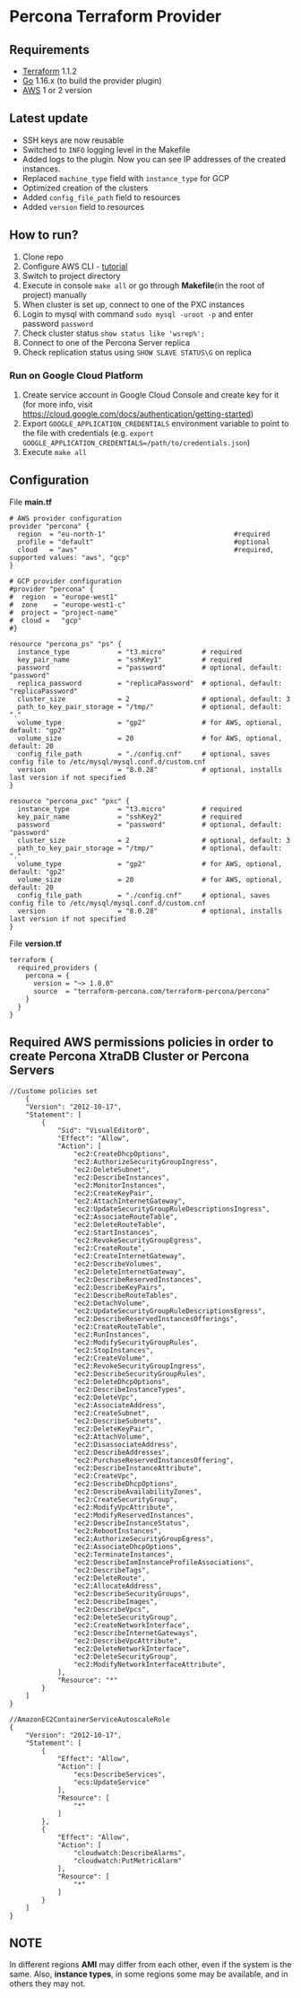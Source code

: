 Percona Terraform Provider
=========================

## Requirements

- [Terraform](https://www.terraform.io/downloads.html) 1.1.2
- [Go](https://golang.org/doc/install) 1.16.x (to build the provider plugin)
- [AWS](https://docs.aws.amazon.com/cli/latest/userguide/getting-started-install.html) 1 or 2 version

## Latest update

 - SSH keys are now reusable
 - Switched to `INFO` logging level in the Makefile
 - Added logs to the plugin. Now you can see IP addresses of the created instances.
 - Replaced `machine_type` field with `instance_type` for GCP
 - Optimized creation of the clusters
 - Added `config_file_path` field to resources
 - Added `version` field to resources

## How to run?

1. Clone repo
2. Configure AWS CLI - [tutorial](https://docs.aws.amazon.com/cli/latest/userguide/cli-configure-quickstart.html)
3. Switch to project directory
4. Execute in console `make all` or go through **Makefile**(in the root of project) manually
5. When cluster is set up, connect to one of the PXC instances
6. Login to mysql with command `sudo mysql -uroot -p` and enter password `password`
7. Check cluster status `show status like 'wsrep%';`
8. Connect to one of the Percona Server replica
9. Check replication status using `SHOW SLAVE STATUS\G` on replica

### Run on Google Cloud Platform
1. Create service account in Google Cloud Console and create key for it (for more info, visit https://cloud.google.com/docs/authentication/getting-started)
2. Export `GOOGLE_APPLICATION_CREDENTIALS` environment variable to point to the file with credentials (e.g. `export GOOGLE_APPLICATION_CREDENTIALS=/path/to/credentials.json`)
3. Execute `make all`

## Configuration

File **main.tf**

```
# AWS provider configuration
provider "percona" {
  region  = "eu-north-1"                                #required
  profile = "default"                                   #optional
  cloud   = "aws"                                       #required, supported values: "aws", "gcp"
}

# GCP provider configuration
#provider "percona" {
#  region  = "europe-west1"
#  zone    = "europe-west1-c"
#  project = "project-name"
#  cloud =   "gcp"
#}

resource "percona_ps" "ps" {
  instance_type            = "t3.micro"         # required
  key_pair_name            = "sshKey1"          # required
  password                 = "password"         # optional, default: "password"
  replica_password         = "replicaPassword"  # optional, default: "replicaPassword"
  cluster_size             = 2                  # optional, default: 3
  path_to_key_pair_storage = "/tmp/"            # optional, default: "."
  volume_type              = "gp2"              # for AWS, optional, default: "gp2"
  volume_size              = 20                 # for AWS, optional, default: 20
  config_file_path         = "./config.cnf"     # optional, saves config file to /etc/mysql/mysql.conf.d/custom.cnf
  version                  = "8.0.28"           # optional, installs last version if not specified
}

resource "percona_pxc" "pxc" {
  instance_type            = "t3.micro"         # required
  key_pair_name            = "sshKey2"          # required
  password                 = "password"	        # optional, default: "password"
  cluster_size             = 2      	        # optional, default: 3
  path_to_key_pair_storage = "/tmp/"            # optional, default: "."
  volume_type              = "gp2"              # for AWS, optional, default: "gp2"
  volume_size              = 20                 # for AWS, optional, default: 20
  config_file_path         = "./config.cnf"     # optional, saves config file to /etc/mysql/mysql.conf.d/custom.cnf
  version                  = "8.0.28"           # optional, installs last version if not specified
}
```

File **version.tf**

```
terraform {
  required_providers {
    percona = {
      version = "~> 1.0.0"
      source  = "terraform-percona.com/terraform-percona/percona"
    }
  }
}
```

## Required AWS permissions policies in order to create Percona XtraDB Cluster or Percona Servers

```
//Custome policies set
    {
    "Version": "2012-10-17",
    "Statement": [
        {
            "Sid": "VisualEditor0",
            "Effect": "Allow",
            "Action": [
                "ec2:CreateDhcpOptions",
                "ec2:AuthorizeSecurityGroupIngress",
                "ec2:DeleteSubnet",
                "ec2:DescribeInstances",
                "ec2:MonitorInstances",
                "ec2:CreateKeyPair",
                "ec2:AttachInternetGateway",
                "ec2:UpdateSecurityGroupRuleDescriptionsIngress",
                "ec2:AssociateRouteTable",
                "ec2:DeleteRouteTable",
                "ec2:StartInstances",
                "ec2:RevokeSecurityGroupEgress",
                "ec2:CreateRoute",
                "ec2:CreateInternetGateway",
                "ec2:DescribeVolumes",
                "ec2:DeleteInternetGateway",
                "ec2:DescribeReservedInstances",
                "ec2:DescribeKeyPairs",
                "ec2:DescribeRouteTables",
                "ec2:DetachVolume",
                "ec2:UpdateSecurityGroupRuleDescriptionsEgress",
                "ec2:DescribeReservedInstancesOfferings",
                "ec2:CreateRouteTable",
                "ec2:RunInstances",
                "ec2:ModifySecurityGroupRules",
                "ec2:StopInstances",
                "ec2:CreateVolume",
                "ec2:RevokeSecurityGroupIngress",
                "ec2:DescribeSecurityGroupRules",
                "ec2:DeleteDhcpOptions",
                "ec2:DescribeInstanceTypes",
                "ec2:DeleteVpc",
                "ec2:AssociateAddress",
                "ec2:CreateSubnet",
                "ec2:DescribeSubnets",
                "ec2:DeleteKeyPair",
                "ec2:AttachVolume",
                "ec2:DisassociateAddress",
                "ec2:DescribeAddresses",
                "ec2:PurchaseReservedInstancesOffering",
                "ec2:DescribeInstanceAttribute",
                "ec2:CreateVpc",
                "ec2:DescribeDhcpOptions",
                "ec2:DescribeAvailabilityZones",
                "ec2:CreateSecurityGroup",
                "ec2:ModifyVpcAttribute",
                "ec2:ModifyReservedInstances",
                "ec2:DescribeInstanceStatus",
                "ec2:RebootInstances",
                "ec2:AuthorizeSecurityGroupEgress",
                "ec2:AssociateDhcpOptions",
                "ec2:TerminateInstances",
                "ec2:DescribeIamInstanceProfileAssociations",
                "ec2:DescribeTags",
                "ec2:DeleteRoute",
                "ec2:AllocateAddress",
                "ec2:DescribeSecurityGroups",
                "ec2:DescribeImages",
                "ec2:DescribeVpcs",
                "ec2:DeleteSecurityGroup",
                "ec2:CreateNetworkInterface",
                "ec2:DescribeInternetGateways",
                "ec2:DescribeVpcAttribute",
                "ec2:DeleteNetworkInterface",
                "ec2:DeleteSecurityGroup",
                "ec2:ModifyNetworkInterfaceAttribute",
            ],
            "Resource": "*"
        }
    ]
}

//AmazonEC2ContainerServiceAutoscaleRole
{
    "Version": "2012-10-17",
    "Statement": [
        {
            "Effect": "Allow",
            "Action": [
                "ecs:DescribeServices",
                "ecs:UpdateService"
            ],
            "Resource": [
                "*"
            ]
        },
        {
            "Effect": "Allow",
            "Action": [
                "cloudwatch:DescribeAlarms",
                "cloudwatch:PutMetricAlarm"
            ],
            "Resource": [
                "*"
            ]
        }
    ]
}

```

## NOTE

In different regions **AMI** may differ from each other, even if the system is the same. Also, **instance types**, in
some regions some may be available, and in others they may not.